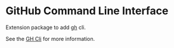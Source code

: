 # GitHub Command Line Interface

Extension package to add [gh](https://github.com/cli/cli/) cli.

See the [GH Cli](https://cli.github.com/) for more information.